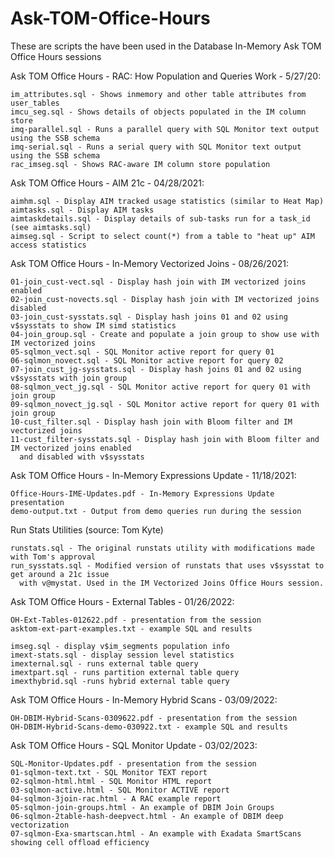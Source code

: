 # Ask-TOM-Office-Hours

These are scripts the have been used in the Database In-Memory Ask TOM Office Hours sessions

Ask TOM Office Hours - RAC: How Population and Queries Work - 5/27/20:
```
im_attributes.sql - Shows inmemory and other table attributes from user_tables
imcu_seg.sql - Shows details of objects populated in the IM column store
imq-parallel.sql - Runs a parallel query with SQL Monitor text output using the SSB schema
imq-serial.sql - Runs a serial query with SQL Monitor text output using the SSB schema
rac_imseg.sql - Shows RAC-aware IM column store population
```

Ask TOM Office Hours - AIM 21c - 04/28/2021:
```
aimhm.sql - Display AIM tracked usage statistics (similar to Heat Map)
aimtasks.sql - Display AIM tasks
aimtaskdetails.sql - Display details of sub-tasks run for a task_id (see aimtasks.sql)
aimseg.sql - Script to select count(*) from a table to "heat up" AIM access statistics
```

Ask TOM Office Hours - In-Memory Vectorized Joins - 08/26/2021:
```
01-join_cust-vect.sql - Display hash join with IM vectorized joins enabled
02-join_cust-novects.sql - Display hash join with IM vectorized joins disabled
03-join_cust-sysstats.sql - Display hash joins 01 and 02 using v$sysstats to show IM simd statistics
04-join_group.sql - Create and populate a join group to show use with IM vectorized joins
05-sqlmon_vect.sql - SQL Monitor active report for query 01
06-sqlmon_novect.sql - SQL Monitor active report for query 02
07-join_cust_jg-sysstats.sql - Display hash joins 01 and 02 using v$sysstats with join group
08-sqlmon_vect_jg.sql - SQL Monitor active report for query 01 with join group
09-sqlmon_novect_jg.sql - SQL Monitor active report for query 01 with join group
10-cust_filter.sql - Display hash join with Bloom filter and IM vectorized joins
11-cust_filter-sysstats.sql - Display hash join with Bloom filter and IM vectorized joins enabled 
  and disabled with v$sysstats
```

Ask TOM Office Hours - In-Memory Expressions Update - 11/18/2021:
```
Office-Hours-IME-Updates.pdf - In-Memory Expressions Update presentation
demo-output.txt - Output from demo queries run during the session
```

Run Stats Utilities (source: Tom Kyte)
```
runstats.sql - The original runstats utility with modifications made with Tom's approval
run_sysstats.sql - Modified version of runstats that uses v$sysstat to get around a 21c issue 
  with v@mystat. Used in the IM Vectorized Joins Office Hours session.
```

Ask TOM Office Hours - External Tables - 01/26/2022:
```
OH-Ext-Tables-012622.pdf - presentation from the session
asktom-ext-part-examples.txt - example SQL and results

imseg.sql - display v$im_segments population info
imext-stats.sql - display session level statistics
imexternal.sql - runs external table query
imextpart.sql - runs partition external table query
imexthybrid.sql -runs hybrid external table query
```

Ask TOM Office Hours - In-Memory Hybrid Scans - 03/09/2022:
```
OH-DBIM-Hybrid-Scans-0309622.pdf - presentation from the session
OH-DBIM-Hybrid-Scans-demo-030922.txt - example SQL and results
```

Ask TOM Office Hours - SQL Monitor Update - 03/02/2023:
```
SQL-Monitor-Updates.pdf - presentation from the session
01-sqlmon-text.txt - SQL Monitor TEXT report
02-sqlmon-html.html - SQL Monitor HTML report
03-sqlmon-active.html - SQL Monitor ACTIVE report
04-sqlmon-3join-rac.html - A RAC example report
05-sqlmon-join-groups.html - An example of DBIM Join Groups
06-sqlmon-2table-hash-deepvect.html - An example of DBIM deep vectorization
07-sqlmon-Exa-smartscan.html - An example with Exadata SmartScans showing cell offload efficiency
```
